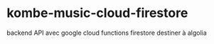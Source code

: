 # kombe-music-cloud-firestore
backend API avec google cloud functions firestore destiner à algolia 
